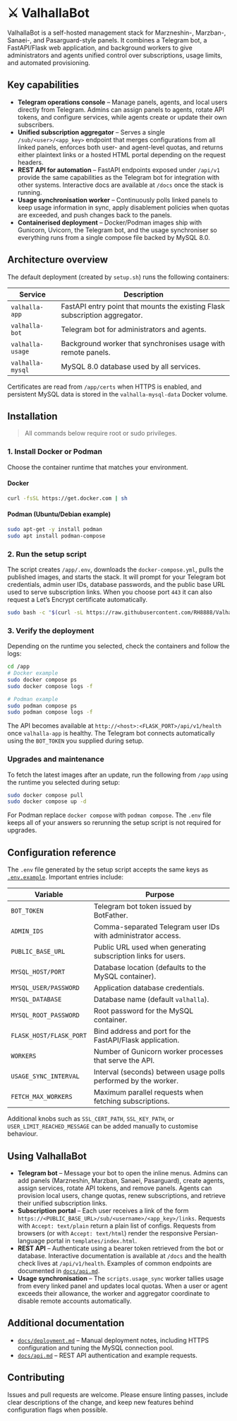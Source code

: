 # ⚔️ ValhallaBot

ValhallaBot is a self-hosted management stack for Marzneshin-, Marzban-, Sanaei-,
and Pasarguard-style panels. It combines a Telegram bot, a FastAPI/Flask web
application, and background workers to give administrators and agents unified
control over subscriptions, usage limits, and automated provisioning.

## Key capabilities

- **Telegram operations console** – Manage panels, agents, and local users
  directly from Telegram. Admins can assign panels to agents, rotate API tokens,
  and configure services, while agents create or update their own subscribers.
- **Unified subscription aggregator** – Serves a single `/sub/<user>/<app_key>`
  endpoint that merges configurations from all linked panels, enforces both
  user- and agent-level quotas, and returns either plaintext links or a hosted
  HTML portal depending on the request headers.
- **REST API for automation** – FastAPI endpoints exposed under `/api/v1`
  provide the same capabilities as the Telegram bot for integration with other
  systems. Interactive docs are available at `/docs` once the stack is running.
- **Usage synchronisation worker** – Continuously polls linked panels to keep
  usage information in sync, apply disablement policies when quotas are
  exceeded, and push changes back to the panels.
- **Containerised deployment** – Docker/Podman images ship with Gunicorn,
  Uvicorn, the Telegram bot, and the usage synchroniser so everything runs from
  a single compose file backed by MySQL 8.0.

## Architecture overview

The default deployment (created by `setup.sh`) runs the following containers:

| Service            | Description                                                                 |
| ------------------ | --------------------------------------------------------------------------- |
| `valhalla-app`     | FastAPI entry point that mounts the existing Flask subscription aggregator. |
| `valhalla-bot`     | Telegram bot for administrators and agents.                                 |
| `valhalla-usage`   | Background worker that synchronises usage with remote panels.               |
| `valhalla-mysql`   | MySQL 8.0 database used by all services.                                    |

Certificates are read from `/app/certs` when HTTPS is enabled, and persistent
MySQL data is stored in the `valhalla-mysql-data` Docker volume.

## Installation

> All commands below require root or sudo privileges.

### 1. Install Docker or Podman

Choose the container runtime that matches your environment.

#### Docker

```sh
curl -fsSL https://get.docker.com | sh
```

#### Podman (Ubuntu/Debian example)

```sh
sudo apt-get -y install podman
sudo apt install podman-compose
```

### 2. Run the setup script

The script creates `/app/.env`, downloads the `docker-compose.yml`, pulls the
published images, and starts the stack. It will prompt for your Telegram bot
credentials, admin user IDs, database passwords, and the public base URL used to
serve subscription links. When you choose port `443` it can also request a
Let’s Encrypt certificate automatically.

```sh
sudo bash -c "$(curl -sL https://raw.githubusercontent.com/RH8888/Valhallabot/refs/heads/main/setup.sh)"
```

### 3. Verify the deployment

Depending on the runtime you selected, check the containers and follow the logs:

```sh
cd /app
# Docker example
sudo docker compose ps
sudo docker compose logs -f

# Podman example
sudo podman compose ps
sudo podman compose logs -f
```

The API becomes available at `http://<host>:<FLASK_PORT>/api/v1/health` once
`valhalla-app` is healthy. The Telegram bot connects automatically using the
`BOT_TOKEN` you supplied during setup.

### Upgrades and maintenance

To fetch the latest images after an update, run the following from `/app` using
the runtime you selected during setup:

```sh
sudo docker compose pull
sudo docker compose up -d
```

For Podman replace `docker compose` with `podman compose`. The `.env` file keeps
all of your answers so rerunning the setup script is not required for upgrades.

## Configuration reference

The `.env` file generated by the setup script accepts the same keys as
[`.env.example`](./.env.example). Important entries include:

| Variable               | Purpose                                                                 |
| ---------------------- | ------------------------------------------------------------------------ |
| `BOT_TOKEN`            | Telegram bot token issued by BotFather.                                 |
| `ADMIN_IDS`            | Comma-separated Telegram user IDs with administrator access.            |
| `PUBLIC_BASE_URL`      | Public URL used when generating subscription links for users.           |
| `MYSQL_HOST/PORT`      | Database location (defaults to the MySQL container).                    |
| `MYSQL_USER/PASSWORD`  | Application database credentials.                                       |
| `MYSQL_DATABASE`       | Database name (default `valhalla`).                                     |
| `MYSQL_ROOT_PASSWORD`  | Root password for the MySQL container.                                  |
| `FLASK_HOST/FLASK_PORT`| Bind address and port for the FastAPI/Flask application.                |
| `WORKERS`              | Number of Gunicorn worker processes that serve the API.                 |
| `USAGE_SYNC_INTERVAL`  | Interval (seconds) between usage polls performed by the worker.         |
| `FETCH_MAX_WORKERS`    | Maximum parallel requests when fetching subscriptions.                  |

Additional knobs such as `SSL_CERT_PATH`, `SSL_KEY_PATH`, or `USER_LIMIT_REACHED_MESSAGE`
can be added manually to customise behaviour.

## Using ValhallaBot

- **Telegram bot** – Message your bot to open the inline menus. Admins can add
  panels (Marzneshin, Marzban, Sanaei, Pasarguard), create agents, assign services, rotate
  API tokens, and remove panels. Agents can provision local users, change
  quotas, renew subscriptions, and retrieve their unified subscription links.
- **Subscription portal** – Each user receives a link of the form
  `https://<PUBLIC_BASE_URL>/sub/<username>/<app_key>/links`. Requests with
  `Accept: text/plain` return a plain list of configs. Requests from browsers
  (or with `Accept: text/html`) render the responsive Persian-language portal in
  `templates/index.html`.
- **REST API** – Authenticate using a bearer token retrieved from the bot or
  database. Interactive documentation is available at `/docs` and the health
  check lives at `/api/v1/health`. Examples of common endpoints are documented
  in [`docs/api.md`](./docs/api.md).
- **Usage synchronisation** – The `scripts.usage_sync` worker tallies usage from
  every linked panel and updates local quotas. When a user or agent exceeds
  their allowance, the worker and aggregator coordinate to disable remote
  accounts automatically.

## Additional documentation

- [`docs/deployment.md`](./docs/deployment.md) – Manual deployment notes,
  including HTTPS configuration and tuning the MySQL connection pool.
- [`docs/api.md`](./docs/api.md) – REST API authentication and example requests.

## Contributing

Issues and pull requests are welcome. Please ensure linting passes, include
clear descriptions of the change, and keep new features behind configuration
flags when possible.
